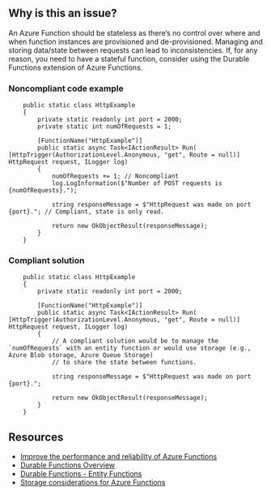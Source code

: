 ## Why is this an issue?
 
An Azure Function should be stateless as there’s no control over where and when function instances are provisioned and de-provisioned. Managing and storing data/state between requests can lead to inconsistencies. If, for any reason, you need to have a stateful function, consider using the Durable Functions extension of Azure Functions.
 
### Noncompliant code example

        public static class HttpExample
        {
            private static readonly int port = 2000;
            private static int numOfRequests = 1;
    
            [FunctionName("HttpExample")]
            public static async Task<IActionResult> Run( [HttpTrigger(AuthorizationLevel.Anonymous, "get", Route = null)] HttpRequest request, ILogger log)
            {
                numOfRequests += 1; // Noncompliant
                log.LogInformation($"Number of POST requests is {numOfRequests}.");
    
                string responseMessage = $"HttpRequest was made on port {port}."; // Compliant, state is only read.
    
                return new OkObjectResult(responseMessage);
            }
        }

### Compliant solution

        public static class HttpExample
        {
            private static readonly int port = 2000;
    
            [FunctionName("HttpExample")]
            public static async Task<IActionResult> Run( [HttpTrigger(AuthorizationLevel.Anonymous, "get", Route = null)] HttpRequest request, ILogger log)
            {
                // A compliant solution would be to manage the `numOfRequests` with an entity function or would use storage (e.g., Azure Blob storage, Azure Queue Storage)
                // to share the state between functions.
    
                string responseMessage = $"HttpRequest was made on port {port}.";
    
                return new OkObjectResult(responseMessage);
            }
        }

## Resources
 
- [Improve the
  performance and reliability of Azure Functions](https://docs.microsoft.com/en-us/azure/azure-functions/performance-reliability#write-functions-to-be-stateless)
- [Durable Functions Overview](https://docs.microsoft.com/en-us/azure/azure-functions/durable/durable-functions-overview?tabs=csharp)
- [Durable Functions - Entity
  Functions](https://docs.microsoft.com/en-us/azure/azure-functions/durable/durable-functions-entities?tabs=csharp)
- [Storage considerations for Azure Functions](https://docs.microsoft.com/en-us/azure/azure-functions/storage-considerations)